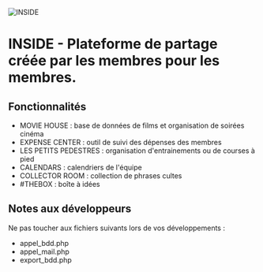 ![INSIDE](http://77.206.45.128/inside/includes/icons/inside_red.png)

# INSIDE - Plateforme de partage créée par les membres pour les membres.

## Fonctionnalités
- MOVIE HOUSE : base de données de films et organisation de soirées cinéma
- EXPENSE CENTER : outil de suivi des dépenses des membres
- LES PETITS PEDESTRES : organisation d'entrainements ou de courses à pied
- CALENDARS : calendriers de l'équipe
- COLLECTOR ROOM : collection de phrases cultes
- #THEBOX : boîte à idées

## Notes aux développeurs
Ne pas toucher aux fichiers suivants lors de vos développements :
- appel_bdd.php
- appel_mail.php
- export_bdd.php
